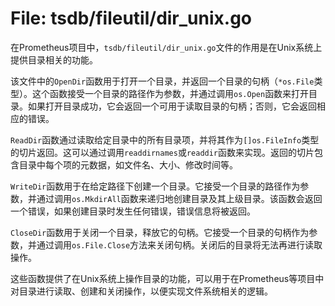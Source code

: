# File: tsdb/fileutil/dir_unix.go

在Prometheus项目中，`tsdb/fileutil/dir_unix.go`文件的作用是在Unix系统上提供目录相关的功能。

该文件中的`OpenDir`函数用于打开一个目录，并返回一个目录的句柄（`*os.File`类型）。这个函数接受一个目录的路径作为参数，并通过调用`os.Open`函数来打开目录。如果打开目录成功，它会返回一个可用于读取目录的句柄；否则，它会返回相应的错误。

`ReadDir`函数通过读取给定目录中的所有目录项，并将其作为`[]os.FileInfo`类型的切片返回。这可以通过调用`readdirnames`或`readdir`函数来实现。返回的切片包含目录中每个项的元数据，如文件名、大小、修改时间等。

`WriteDir`函数用于在给定路径下创建一个目录。它接受一个目录的路径作为参数，并通过调用`os.MkdirAll`函数来递归地创建目录及其上级目录。该函数会返回一个错误，如果创建目录时发生任何错误，错误信息将被返回。

`CloseDir`函数用于关闭一个目录，释放它的句柄。它接受一个目录的句柄作为参数，并通过调用`os.File.Close`方法来关闭句柄。关闭后的目录将无法再进行读取操作。

这些函数提供了在Unix系统上操作目录的功能，可以用于在Prometheus等项目中对目录进行读取、创建和关闭操作，以便实现文件系统相关的逻辑。

